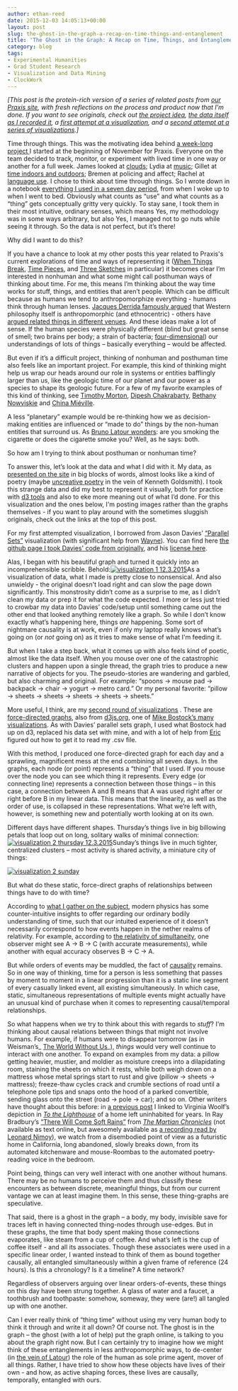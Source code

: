 ```yaml
---
author: ethan-reed
date: 2015-12-03 14:05:13+00:00
layout: post
slug: the-ghost-in-the-graph-a-recap-on-time-things-and-entanglement
title: 'The Ghost in the Graph: A Recap on Time, Things, and Entanglement'
category: blog
tags:
- Experimental Humanities
- Grad Student Research
- Visualization and Data Mining
- ClockWork
---
```


_[This post is the protein-rich version of a series of related posts from [our Praxis site](http://praxis.scholarslab.org/), with fresh reflections on the process and product now that I’m done. If you want to see originals, check out [the project idea](http://praxis.scholarslab.org/memo/2015/11/02/11-2-week-project-time-through-things/), [the data itself as I recorded it](http://praxis.scholarslab.org/blog/2015/11/12/everything-i-used-in-a-seven-day-period/), a [first attempt at a visualization](http://praxis.scholarslab.org/blog/2015/11/18/visualizing-everything-i-used/), and a [second attempt at a series of visualizatio](http://praxis.scholarslab.org/blog/2015/11/20/visualization--2-of-everything-i-used-in-a-seven-day-period/)[ns](http://praxis.scholarslab.org/blog/2015/11/20/visualization--2-of-everything-i-used-in-a-seven-day-period/).]_

Time through things. This was the motivating idea behind [a week-long project ](http://praxis.scholarslab.org/memo/2015/11/02/11-2-week-project-time-through-things/)I started at the beginning of November for Praxis. Everyone on the team decided to track, monitor, or experiment with lived time in one way or another for a full week. James looked at [clouds](http://praxis.scholarslab.org/memo/2015/11/11/cloud-data/); Lydia at [music](http://praxis.scholarslab.org/memo/2015/10/31/music-tracking-update/); Gillet at [time indoors and outdoors](http://praxis.scholarslab.org/memo/2015/11/18/outside-time/); Bremen at policing and affect; Rachel at [language use](http://praxis.scholarslab.org/blog/2015/11/18/f-bomb/). I chose to think about time through things. So I wrote down in a notebook [everything I used in a seven day period](http://praxis.scholarslab.org/blog/2015/11/12/everything-i-used-in-a-seven-day-period/), from when I woke up to when I went to bed. Obviously what counts as “use” and what counts as a “thing” gets conceptually gritty very quickly. To stay sane, I took them in their most intuitive, ordinary senses, which means Yes, my methodology was in some ways arbitrary, but also Yes, I managed not to go nuts while seeing it through. So the data is not perfect, but it’s there!

Why did I want to do this?

If you have a chance to look at my other posts this year related to Praxis's current explorations of time and ways of representing it ([When Things Break](http://scholarslab.org/digital-humanities/inktober-1021-when-things-break/), [Time Pieces](http://scholarslab.org/digital-humanities/inktober-1013-time-pieces-and-graphs/), and [Three Sketches](http://scholarslab.org/digital-humanities/inktober-105-three-sketches/) in particular) it becomes clear I’m interested in nonhuman and what some might call posthuman ways of thinking about time. For me, this means I’m thinking about the way time works for stuff, things, and entities that aren’t people. Which can be difficult because as humans we tend to anthropomorphize everything - humans think through human lenses. [Jacques Derrida famously argued](http://www.iep.utm.edu/met-phen/#H4) that Western philosophy itself is anthropomorphic (and ethnocentric) - others have [argued related things in different venues](http://press.uchicago.edu/ucp/books/book/chicago/M/bo3637992.html). And these ideas make a lot of sense. If the human species were physically different (blind but great sense of smell; two brains per body; a strain of bacteria; [four-dimensional](https://en.wikipedia.org/wiki/Tralfamadore#Slaughterhouse-Five)) our understandings of lots of things – basically everything – would be affected.

But even if it’s a difficult project, thinking of nonhuman and posthuman time also feels like an important project. For example, this kind of thinking might help us wrap our heads around our role in systems or entities bafflingly larger than us, like the geologic time of our planet and our power as a species to shape its geologic future. For a few of my favorite examples of this kind of thinking, see [Timothy Morton](https://www.upress.umn.edu/book-division/books/hyperobjects), [Dipesh Chakrabarty](http://www.jstor.org/stable/10.1086/596640), [Bethany Nowviskie](http://nowviskie.org/2014/anthropocene/) and [China Miéville](http://salvage.zone/in-print/the-limits-of-utopia/).

A less “planetary” example would be re-thinking how we as decision-making entities are influenced or “made to do” things by the non-human entities that surround us. As [Bruno Latour wonders](http://www.jstor.org/stable/20167474?seq=1#page_scan_tab_contents): are you smoking the cigarette or does the cigarette smoke you? Well, as he says: both.

So how am I trying to think about posthuman or nonhuman time?

To answer this, let’s look at the data and what I did with it. My data, as [presented on the site](http://praxis.scholarslab.org/blog/2015/11/12/everything-i-used-in-a-seven-day-period/) in big blocks of words, almost looks like a kind of poetry (maybe [uncreative poetry](http://chronicle.com/article/Uncreative-Writing/128908/) in the vein of Kenneth Goldsmith). I took this strange data and did my best to represent it visually, both for practice with [d3 tools](http://d3js.org/) and also to eke more meaning out of what I’d done. For this visualization and the ones below, I'm posting images rather than the graphs themselves - if you want to play around with the sometimes sluggish originals, check out the links at the top of this post.

For my first attempted visualization, I borrowed from Jason Davies’ [“Parallel Sets”](https://www.jasondavies.com/parallel-sets/) visualization (with significant help from [Wayne](https://twitter.com/wayne_graham)). You can find here [the github page I took Davies' code from originally](https://github.com/jasondavies/d3-parsets), and his [license here](https://github.com/jasondavies/d3-parsets/blob/master/LICENSE).

Alas, I began with his beautiful graph and turned it quickly into an incomprehensible scribble. Behold:[![visualization 1 12.3.2015](http://static.scholarslab.org/wp-content/uploads/2015/12/visualization-1-12.3.2015.png)](http://static.scholarslab.org/wp-content/uploads/2015/12/visualization-1-12.3.2015.png)As a visualization of data, what I made is pretty close to nonsensical. And also unwieldy - the original doesn't load right and can slow the page down significantly. This monstrosity didn’t come as a surprise to me, as I didn’t clean my data or prep it for what the code expected. I more or less just tried to crowbar my data into Davies’ code/setup until something came out the other end that looked anything remotely like a graph. So while I don’t know exactly what’s happening here, things _are_ happening. Some sort of nightmare causality is at work, even if only my laptop really knows what’s going on (or _not_ going on) as it tries to make sense of what I'm feeding it.

But when I take a step back, what it comes up with also feels kind of poetic, almost like the data itself. When you mouse over one of the catastrophic clusters and happen upon a single thread, the graph tries to produce a new narrative of objects for you. The pseudo-stories are wandering and garbled, but also charming and original. For example: “spoons -> mouse pad -> backpack -> chair -> yogurt -> metro card.” Or my personal favorite: “pillow -> sheets -> sheets -> sheets -> sheets -> sheets.”

More useful, I think, are my [second round of visualizations](http://praxis.scholarslab.org/blog/2015/11/20/visualization--2-of-everything-i-used-in-a-seven-day-period/) . These are [force-directed graphs](http://bl.ocks.org/mbostock/4062045), also from [d3js.org](http://d3js.org/), one of [Mike Bostock’s many visualizations](http://bost.ocks.org/mike/). As with Davies’ parallel sets graph, I used what Bostock had up on d3, replaced his data set with mine, and with a lot of help from [Eric](http://scholarslab.org/people/eric-rochester/) figured out how to get it to read my .csv file.

With this method, I produced one force-directed graph for each day and a sprawling, magnificent mess at the end combining all seven days. In the graphs, each node (or point) represents a “thing” that I used. If you mouse over the node you can see which thing it represents. Every edge (or connecting line) represents a connection between those things – in this case, a connection between A and B means that A was used right after or right before B in my linear data. This means that the linearity, as well as the order of use, is collapsed in these representations. What we’re left with, however, is something new and potentially worth looking at on its own.

Different days have different shapes. Thursday’s things live in big billowing petals that loop out on long, solitary walks of minimal connection:[![visualization 2 thursday 12.3.2015](http://static.scholarslab.org/wp-content/uploads/2015/12/visualization-2-thursday-12.3.2015.png)](http://static.scholarslab.org/wp-content/uploads/2015/12/visualization-2-thursday-12.3.2015.png)Sunday’s things live in much tighter, centralized clusters – most activity is shared activity, a miniature city of things:


[![visualization 2 sunday](http://static.scholarslab.org/wp-content/uploads/2015/12/visualization-2-sunday.png)](http://static.scholarslab.org/wp-content/uploads/2015/12/visualization-2-sunday.png)


But what do these static, force-direct graphs of relationships between things have to do with time?

According to [what I gather on the subject](https://www.youtube.com/watch?v=YycAzdtUIko), modern physics has some counter-intuitive insights to offer regarding our ordinary bodily understanding of time, such that our intuited experience of it doesn’t necessarily correspond to how events happen in the nether realms of relativity. For example, according to [the relativity of simultaneity](https://en.wikipedia.org/wiki/Relativity_of_simultaneity), one observer might see A -> B -> C (with accurate measurements), while another with equal accuracy observes B -> C -> A.

But while orders of events may be muddled, the fact of [causality](https://en.wikipedia.org/wiki/Causality_(physics)#Cause_and_effect_in_physics) remains. So in one way of thinking, time for a person is less something that passes by moment to moment in a linear progression than it is a static line segment of every casually linked event, all existing simultaneously. In which case, static, simultaneous representations of multiple events might actually have an unusual kind of purchase when it comes to representing causal/temporal relationships.

So what happens when we try to think about this with regards to _stuff_? I'm thinking about causal relations between things that might not involve humans. For example, if humans were to disappear tomorrow (as in Weisman’s_ [The World Without Us](http://www.worldwithoutus.com/index2.html)_), _things_ would very well continue to interact with one another. To expand on examples from my data: a pillow getting heavier, mustier, and moldier as moisture creeps into a dilapidating room, staining the sheets on which it rests, while both weigh down on a mattress whose metal springs start to rust and give (pillow -> sheets -> mattress); freeze-thaw cycles crack and crumble sections of road until a telephone pole tips and snaps onto the hood of a parked convertible, sending glass onto the street (road -> pole -> car); and so on. Other writers have thought about this before: in [a previous post](http://scholarslab.org/digital-humanities/inktober-1021-when-things-break/) I linked to Virginia Woolf’s depiction in _[To the Lighthouse](https://en.wikipedia.org/wiki/To_the_Lighthouse)_ of a home left uninhabited for years. In Ray Bradbury’s [“There Will Come Soft Rains”](https://en.wikipedia.org/wiki/There_Will_Come_Soft_Rains_(short_story)) from _[The Martian Chronicles](https://en.wikipedia.org/wiki/The_Martian_Chronicles)_ (not available as text online, but awesomely available as [a recording read by Leonard Nimoy](https://www.youtube.com/watch?v=LzhlU8rXgHc)), we watch from a disembodied point of view as a futuristic home in California, long abandoned, slowly breaks down, from its automated kitchenware and mouse-Roombas to the automated poetry-reading voice in the bedroom.

Point being, things can very well interact with one another without humans. There may be no humans to perceive them and thus classify these encounters as between discrete, meaningful things, but from our current vantage we can at least imagine them. In this sense, these thing-graphs are speculative.

That said, there is a ghost in the graph – a body, my body, invisible save for traces left in having connected thing-nodes through use-edges. But in these graphs, the time that body spent making those connections evaporates, like steam from a cup of coffee. And what’s left is the cup of coffee itself - and all its associates. Though these associates were used in a specific linear order, I wanted instead to think of them as bound together causally, all entangled simultaneously within a given frame of reference (24 hours). Is this a chronology? Is it a timeline? A time network?

Regardless of observers arguing over linear orders-of-events, these things on this day have been strung together. A glass of water and a faucet, a toothbrush and toothpaste: somehow, someway, they were (are!) all tangled up with one another.

Can I ever really think of “thing time” without using my very human body to think it through and write it all down? Of course not. The ghost is in the graph – the ghost (with a lot of help) put the graph online, is talking to you about the graph right now. But I can certainly try to imagine how we might think of these entanglements in less anthropomorphic ways, to de-center (in [the vein of Latour](https://en.wikipedia.org/wiki/Actor%E2%80%93network_theory)) the role of the human as sole prime agent, mover of all things. Rather, I have tried to show how these objects have lives of their own - and how, as active shaping forces, these lives are causally, temporally, entangled with ours.
